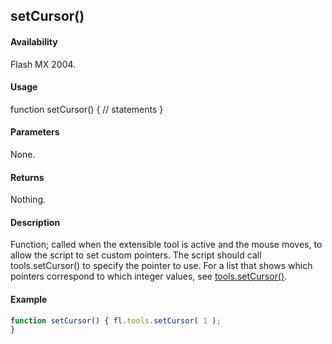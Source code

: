 ## setCursor()

#### Availability

Flash MX 2004.

#### Usage

function setCursor() {
// statements
}

#### Parameters

None.

#### Returns

Nothing.

#### Description

Function; called when the extensible tool is active and the mouse moves, to allow the script to set custom pointers. The script should call tools.setCursor() to specify the pointer to use. For a list that shows which pointers correspond to which integer values, see [tools.setCursor()](#!AdobeDocs/developers-animatesdk-docs/master/Tools_object/tools8.md).

#### Example

```javascript
function setCursor() { fl.tools.setCursor( 1 );
}

```